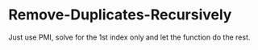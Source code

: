 # Remove-Duplicates-Recursively

Just use PMI, solve for the 1st index only and let the function do the rest.
